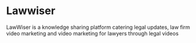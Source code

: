 # Lawwiser
LawWiser is a knowledge sharing platform catering legal updates,  law firm video marketing and video marketing for lawyers through legal videos
